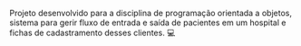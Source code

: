 Projeto desenvolvido para a disciplina de programação orientada a objetos, sistema para gerir fluxo de entrada e saída de pacientes em um hospital e fichas de cadastramento desses clientes. 💻
